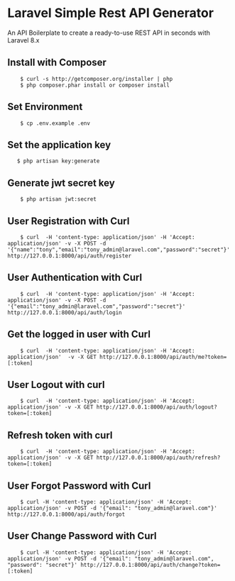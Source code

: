 # Laravel Simple Rest API Generator

An API Boilerplate to create a ready-to-use REST API in seconds with Laravel 8.x

## Install with Composer

```
    $ curl -s http://getcomposer.org/installer | php
    $ php composer.phar install or composer install
```

## Set Environment

```
    $ cp .env.example .env
```

## Set the application key

```
   $ php artisan key:generate
```

## Generate jwt secret key

```
    $ php artisan jwt:secret
```

## User Registration with Curl

```
    $ curl  -H 'content-type: application/json' -H 'Accept: application/json' -v -X POST -d '{"name":"tony","email":"tony_admin@laravel.com","password":"secret"}' http://127.0.0.1:8000/api/auth/register
```

## User Authentication with Curl

```
    $ curl  -H 'content-type: application/json' -H 'Accept: application/json' -v -X POST -d '{"email":"tony_admin@laravel.com","password":"secret"}' http://127.0.0.1:8000/api/auth/login
```

## Get the logged in user with Curl

```
    $ curl  -H 'content-type: application/json' -H 'Accept: application/json'  -v -X GET http://127.0.0.1:8000/api/auth/me?token=[:token]
```

## User Logout with curl

```
    $ curl  -H 'content-type: application/json' -H 'Accept: application/json' -v -X GET http://127.0.0.1:8000/api/auth/logout?token=[:token]

```

## Refresh token with curl

```
    $ curl  -H 'content-type: application/json' -H 'Accept: application/json' -v -X GET http://127.0.0.1:8000/api/auth/refresh?token=[:token]

```

## User Forgot Password with Curl

```
    $ curl -H 'content-type: application/json' -H 'Accept: application/json' -v POST -d '{"email": "tony_admin@laravel.com"}' http://127.0.0.1:8000/api/auth/forgot
```

## User Change Password with Curl

```
    $ curl -H 'content-type: application/json' -H 'Accept: application/json' -v POST -d '{"email": "tony_admin@laravel.com", "password": "secret"}' http://127.0.0.1:8000/api/auth/change?token=[:token]
```

